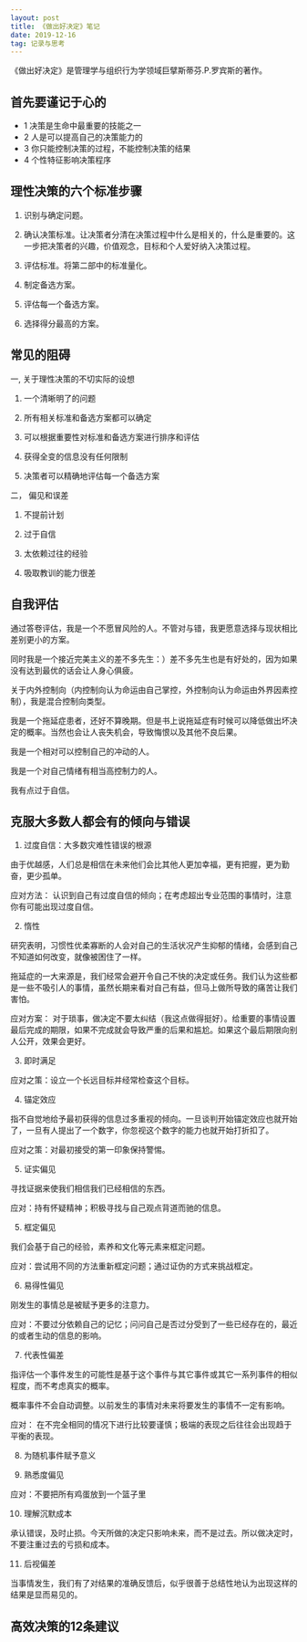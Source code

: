 ```yaml
---
layout: post
title: 《做出好决定》笔记
date: 2019-12-16
tag: 记录与思考
---
```


《做出好决定》是管理学与组织行为学领域巨擘斯蒂芬.P.罗宾斯的著作。

## 首先要谨记于心的

* 1 决策是生命中最重要的技能之一
* 2 人是可以提高自己的决策能力的
* 3 你只能控制决策的过程，不能控制决策的结果
* 4 个性特征影响决策程序

## 理性决策的六个标准步骤

1. 识别与确定问题。

2. 确认决策标准。让决策者分清在决策过程中什么是相关的，什么是重要的。这一步把决策者的兴趣，价值观念，目标和个人爱好纳入决策过程。

3. 评估标准。将第二部中的标准量化。

4. 制定备选方案。

5. 评估每一个备选方案。

6. 选择得分最高的方案。

## 常见的阻碍

一, 关于理性决策的不切实际的设想

1. 一个清晰明了的问题

2. 所有相关标准和备选方案都可以确定

3. 可以根据重要性对标准和备选方案进行排序和评估

4. 获得全变的信息没有任何限制

5. 决策者可以精确地评估每一个备选方案

二， 偏见和误差

1. 不提前计划

2. 过于自信

3. 太依赖过往的经验

4. 吸取教训的能力很差


## 自我评估

通过答卷评估，我是一个不愿冒风险的人。不管对与错，我更愿意选择与现状相比差别更小的方案。

同时我是一个接近完美主义的差不多先生：）差不多先生也是有好处的，因为如果没有达到最优的话会让人身心俱疲。

关于内外控制向（内控制向认为命运由自己掌控，外控制向认为命运由外界因素控制），我是混合控制向类型。

我是一个拖延症患者，还好不算晚期。但是书上说拖延症有时候可以降低做出坏决定的概率。当然也会让人丧失机会，导致悔恨以及其他不良后果。

我是一个相对可以控制自己的冲动的人。

我是一个对自己情绪有相当高控制力的人。

我有点过于自信。

## 克服大多数人都会有的倾向与错误

1. 过度自信：大多数灾难性错误的根源

由于优越感，人们总是相信在未来他们会比其他人更加幸福，更有把握，更为勤奋，更少孤单。

应对方法： 认识到自己有过度自信的倾向；在考虑超出专业范围的事情时，注意你有可能出现过度自信。

2. 惰性

研究表明，习惯性优柔寡断的人会对自己的生活状况产生抑郁的情绪，会感到自己不知道如何改变，就像被困住了一样。

拖延症的一大来源是，我们经常会避开令自己不快的决定或任务。我们认为这些都是一些不吸引人的事情，虽然长期来看对自己有益，但马上做所导致的痛苦让我们害怕。

应对方案： 对于琐事，做决定不要太纠结（我这点做得挺好）。给重要的事情设置最后完成的期限，如果不完成就会导致严重的后果和尴尬。如果这个最后期限向别人公开，效果会更好。

3. 即时满足

应对之策：设立一个长远目标并经常检查这个目标。

4. 锚定效应

指不自觉地给予最初获得的信息过多重视的倾向。一旦谈判开始锚定效应也就开始了，一旦有人提出了一个数字，你忽视这个数字的能力也就开始打折扣了。

应对之策：对最初接受的第一印象保持警惕。

5. 证实偏见

寻找证据来使我们相信我们已经相信的东西。

应对：持有怀疑精神；积极寻找与自己观点背道而驰的信息。

5. 框定偏见

我们会基于自己的经验，素养和文化等元素来框定问题。

应对：尝试用不同的方法重新框定问题；通过证伪的方式来挑战框定。

6. 易得性偏见

刚发生的事情总是被赋予更多的注意力。

应对：不要过分依赖自己的记忆；问问自己是否过分受到了一些已经存在的，最近的或者生动的信息的影响。

7. 代表性偏差

指评估一个事件发生的可能性是基于这个事件与其它事件或其它一系列事件的相似程度，而不考虑真实的概率。

概率事件不会自动调整。以前发生的事情对未来将要发生的事情不一定有影响。

应对： 在不完全相同的情况下进行比较要谨慎；极端的表现之后往往会出现趋于平衡的表现。

8. 为随机事件赋予意义

9. 熟悉度偏见

应对：不要把所有鸡蛋放到一个篮子里

10. 理解沉默成本

承认错误，及时止损。今天所做的决定只影响未来，而不是过去。所以做决定时，不要注重过去的亏损和成本。

11. 后视偏差

当事情发生，我们有了对结果的准确反馈后，似乎很善于总结性地认为出现这样的结果是显而易见的。

## 高效决策的12条建议
